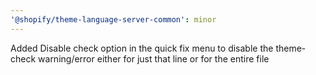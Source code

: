 ```yaml
---
'@shopify/theme-language-server-common': minor
---
```


Added Disable check option in the quick fix menu to disable the theme-check warning/error either for just that line or for the entire file
